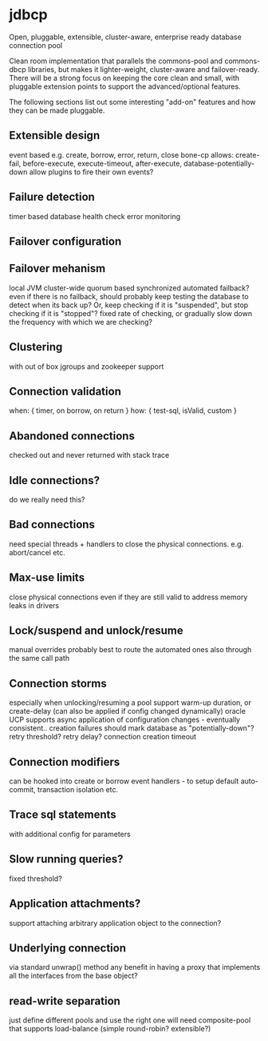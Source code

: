 jdbcp
=====

Open, pluggable, extensible, cluster-aware, enterprise ready database connection pool

Clean room implementation that parallels the commons-pool and commons-dbcp libraries, but makes it lighter-weight, cluster-aware and failover-ready. There will be a strong focus on keeping the core clean and small, with pluggable extension points to support the advanced/optional features.

The following sections list out some interesting "add-on" features and how they can be made pluggable.

## Extensible design
event based e.g. create, borrow, error, return, close
bone-cp allows: create-fail, before-execute, execute-timeout, after-execute, database-potentially-down
allow plugins to fire their own events?

## Failure detection
timer based database health check
error monitoring

## Failover configuration

## Failover mehanism
local JVM
cluster-wide quorum based synchronized
automated failback?
even if there is no failback, should probably keep testing the database to detect when its back up?
Or, keep checking if it is "suspended", but stop checking if it is "stopped"?
fixed rate of checking, or gradually slow down the frequency with which we are checking?

## Clustering
with out of box jgroups and zookeeper support

## Connection validation
when: { timer, on borrow, on return }
how: { test-sql, isValid, custom }

## Abandoned connections
checked out and never returned
with stack trace

## Idle connections?
do we really need this?

## Bad connections
need special threads + handlers to close the physical connections. e.g. abort/cancel etc.

## Max-use limits
close physical connections even if they are still valid
to address memory leaks in drivers

## Lock/suspend and unlock/resume
manual overrides
probably best to route the automated ones also through the same call path

## Connection storms
especially when unlocking/resuming a pool
support warm-up duration, or create-delay (can also be applied if config changed dynamically)
oracle UCP supports async application of configuration changes - eventually consistent..
creation failures should mark database as "potentially-down"? retry threshold? retry delay?
connection creation timeout

## Connection modifiers
can be hooked into create or borrow event handlers - to setup default auto-commit, transaction isolation etc.

## Trace sql statements
with additional config for parameters

## Slow running queries?
fixed threshold?

## Application attachments?
support attaching arbitrary application object to the connection?

## Underlying connection
via standard unwrap() method
any benefit in having a proxy that implements all the interfaces from the base object?

## read-write separation
just define different pools and use the right one
will need composite-pool that supports load-balance (simple round-robin? extensible?)
